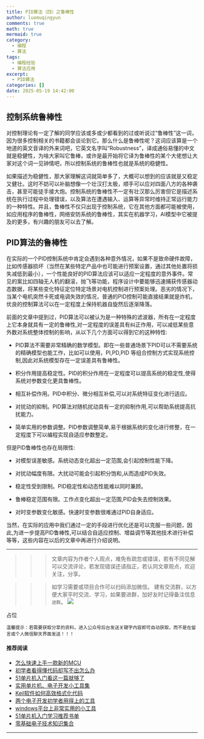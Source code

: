 ```yaml
---
title: PID算法（四）之鲁棒性
author: luomuqingyun
comments: true
math: true
mermaid: true
category:
  - 编程
  - 算法
tags:
  - 编程经验
  - 算法应用
excerpt:
  - PID算法
categories: []
date: 2025-05-19 14:42:00
---
```

## 控制系统鲁棒性
对控制理论有一定了解的同学应该或多或少都看到的过或听说过“鲁棒性”这一词，因为很多控制相关的书籍都会谈论到它。那么什么是鲁棒性呢？这词应该算是一个地道的英文音译的外来词吧，它英文名字叫“Robustness”，译成通俗易懂的中文就是稳健性，为啥大家叫它鲁棒，或许是最开始将它译为鲁棒性的某个大佬想让大家对这个词一见钟情吧，所以控制系统的鲁棒性也就是系统的稳健性。

如果描述为稳健性，那大家理解这词就简单多了，大概可以想到的应该就是又稳定又健壮。这时不妨可以补脑想像一个壮汉打太极，顺手可以应对四面八方的各种袭击，甚至可能徒手接大炮。控制系统的鲁棒性不一定有壮汉那么厉害但它是描述系统在执行过程中处理错误，以及算法在遭遇输入、运算等异常时维持正常运行能力的一种特性。并且，鲁棒性不仅只出现于控制系统，它在其他方面都可能被使用，如应用程序的鲁棒性，网络安防系统的鲁棒性，其实在机器学习，AI模型中它被提及的更多，有兴趣的朋友可以去了解。

## PID算法的鲁棒性
在实际的一个PID控制系统中肯定会遇到各种意外情况，如果不是致命硬件故障，比如传感器损坏（当然在某些特定产品中也可能进行预案设置，通过其他处置将损失减低到最小），一个性能良好的PID算法应该可以适应一定程度的意外事件。常见的案比如四轴无人机的翻滚，抛飞等功能，程序设计中要能够迅速捕获传感器动态数据，将某些变化特征定位特定场景对电机控制进行预案处理。恶劣的情况下，当某个电机突然卡死或电调失效的情况，普通的PID控制可能直接结果就是炸机，优良的控制算法可以在一定程度上保持机器自旋然后逐渐降落。

前面的文章中提到过，PID算法可以被认为是一种特殊的滤波器，所有在一定程度上它本身就具有一定的鲁棒性,对一定程度的误差具有纠正作用，可以减低某些意外数对系统整体控制的影响，从以下几个方面可以得到它的这种特性:

- PID算法不需要非常精确的数学模型。即在一些普通场景下PID可以不需要系统的精确模型也能工作，比如可以使用，PI,PD,PID 等组合控制方式实现系统控制,因此对系统模型存在一定误差具有鲁棒性。

- 积分作用提高稳定性。PID的积分作用在一定程度可以提高系统的稳定性,使得系统对参数变化更具鲁棒性。

- 相互补偿作用。PID中积分、微分相互补偿,可以对系统特征变化进行适应。

- 对扰动的抑制。PID算法对随机扰动具有一定的抑制作用,可以帮助系统提高抗扰能力。

- 简单实用的参数调整。PID参数调整简单,易于根据系统的变化进行修整，在一定程度下可以编程实现自适应参数整定。

但是PID鲁棒性也存在局限性:

- 对模型误差敏感。系统动态变化超出一定范围,会引起控制性能下降。

- 对扰动幅度有限。大扰动可能会引起积分饱和,从而造成PID失效。

- 稳定性受到限制。PID稳定性和动态性能难以同时兼顾。

- 鲁棒稳定范围有限。工作点变化超出一定范围,PID会失去控制效果。

- 对时变参数变化敏感。快速时变参数很难通过PID自身适应。

当然，在实际的应用中我们通过一定的手段进行优化还是可以克服一些问题，因此,为进一步提高PID鲁棒性,可以结合自适应控制、增益调节等其他技术进行补偿等等，这些内容在以后的文章中再进行介绍说明。


----
>>>文章内容为作者个人观点，难免有疏忽或错误，若有不同见解可以交流评论，若发现错误还请指正，若认同文章观点，欢迎关注，分享。

>>>如学习需要或项目合作可以扫码添加微信。
建有交流群，以方便大家平时交流、学习，如果要进群，加好友时记得备注信息`进群`。
![](https://files.mdnice.com/user/38598/6fbcd253-edc6-4175-ba0c-44e24ad33b21.jpg)


占位

`温馨提示：若需要获取分享的资料，进入公众号后台发送关键字内容即可自动获取，而不是在留言或个人微信聊天界面发送！！！`

#### 推荐阅读
- [怎么快速上手一款新的MCU](https://mp.weixin.qq.com/s?__biz=MzI1OTQ4MTg4Ng==&mid=2247485581&idx=1&sn=b36e6536717774f7931c7aa93d5b237a&chksm=ea7900fcdd0e89ea0db13737720edc996fcb3fdbab3e43b4a92316240ac66d4b5a8bf9a07e78&token=466212876&lang=zh_CN#rd)
- [初学者看得懂代码却写不出怎么办](https://mp.weixin.qq.com/s?__biz=MzI1OTQ4MTg4Ng==&mid=2247485862&idx=1&sn=830ede5ac467c8d396adfbea141f0526&chksm=ea7901d7dd0e88c1e8e5396305ab83c6fbd884cf356ad64c54463230364e865a1659f193dd1f&token=63320980&lang=zh_CN#rd)
- [51单片机入门看这一篇就够了](https://mp.weixin.qq.com/s?__biz=MzI1OTQ4MTg4Ng==&mid=2247485523&idx=1&sn=b7fcd1b86e2467d6f03b1a520c39bb06&chksm=ea790022dd0e893452c4994fa16d63111b16d9878c303712f695b58b7af360b7b18c1ed4b201&token=1711068967&lang=zh_CN#rd)
- [实用单片机、电子开发小工具集](https://mp.weixin.qq.com/s?__biz=MzI1OTQ4MTg4Ng==&mid=2247485606&idx=1&sn=2b433faa2e436fc762dc538c9cf3fe14&chksm=ea7900d7dd0e89c169f8948ff3d423016c8f51f1c914eb7b0d20cba8145b9ffa54815915d67b&token=1580674001&lang=zh_CN#rd)
- [Keil软件如何高效格式化代码](https://mp.weixin.qq.com/s?__biz=MzI1OTQ4MTg4Ng==&mid=2247485572&idx=1&sn=17cefa35d9d660083d419a7e9b6db6f7&chksm=ea7900f5dd0e89e35b65ba26354cc69ad24f686d8e18abd34e0932567a9345e8c9ed653eee6b&token=1711068967&lang=zh_CN#rd)
- [两个电子开发初学者用得上的工具](https://mp.weixin.qq.com/s?__biz=MzI1OTQ4MTg4Ng==&mid=2247485987&idx=1&sn=106e52add61999ae4bddd8b28c7ed2b1&chksm=ea790252dd0e8b44e36e26f20153b1bd73a0fff98ef3c50330358435a9dfac2d97e04a30d59e&token=63320980&lang=zh_CN#rd)
- [windows平台上非常实用的小工具](https://mp.weixin.qq.com/s?__biz=MzI1OTQ4MTg4Ng==&mid=2247485420&idx=2&sn=728ca4abbadf7caf51c392e7d7045cbe&chksm=ea790f9ddd0e868b9fa162c80db1876199845f387bbe851c8d38a4e8412329ae635916c13cfb&token=1711068967&lang=zh_CN#rd)
- [51单片机入门学习推荐书单](https://mp.weixin.qq.com/s?__biz=MzI1OTQ4MTg4Ng==&mid=2247485689&idx=3&sn=d4c0d26781f307ffd26defdc4022c928&chksm=ea790088dd0e899e2872692b9568309e779acfc515e82c28a853d4228de2e2b8f7ee7149913f&token=63320980&lang=zh_CN#rd)
- [零基础电子技术知识集合](https://mp.weixin.qq.com/s?__biz=MzI1OTQ4MTg4Ng==&mid=2247485689&idx=4&sn=211c2d0871a19c5e92cdf0c34f01d96b&chksm=ea790088dd0e899e3042a649a346bc98e94189d1fd18da2b954a7ddb781582dc2d0a82e07f4d&token=970763775&lang=zh_CN#rd)
----
